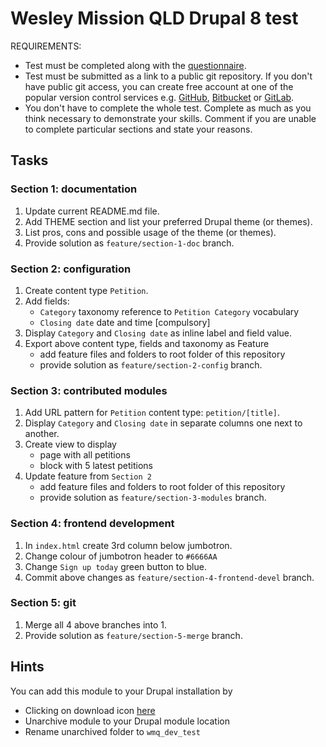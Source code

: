 # Wesley Mission QLD Drupal 8 test

REQUIREMENTS: 
* Test must be completed along with the [questionnaire](http://bit.ly/wmq-d8test). 
* Test must be submitted as a link to a public git repository.
    If you don't have public git access, you can create free account at one of the popular version control services e.g. [GitHub](https://github.com/), [Bitbucket](https://bitbucket.org/) or [GitLab](https://gitlab.com/).
* You don't have to complete the whole test. 
    Complete as much as you think necessary to demonstrate your skills.
    Comment if you are unable to complete particular sections and state your reasons.

## Tasks

### Section 1: documentation

1. Update current README.md file. 
2. Add THEME section and list your preferred Drupal theme (or themes). 
3. List pros, cons and possible usage of the theme (or themes).
4. Provide solution as `feature/section-1-doc` branch.

### Section 2: configuration

1. Create content type `Petition`.
2. Add fields:
    * `Category` taxonomy reference to `Petition Category` vocabulary
    * `Closing date` date and time [compulsory] 
3. Display `Category` and `Closing date` as inline label and field value.
4. Export above content type, fields and taxonomy as Feature
    * add feature files and folders to root folder of this repository 
    * provide solution as `feature/section-2-config` branch.

### Section 3: contributed modules

1. Add URL pattern for `Petition` content type: `petition/[title]`.
2. Display `Category` and `Closing date` in separate columns one next to another.
3. Create view to display
    * page with all petitions 
    * block with 5 latest petitions 
4. Update feature from `Section 2` 
    * add feature files and folders to root folder of this repository 
    * provide solution as `feature/section-3-modules` branch.

### Section 4: frontend development

1. In `index.html` create 3rd column below jumbotron.
2. Change colour of jumbotron header to `#6666AA`
3. Change `Sign up today` green button to blue.
4. Commit above changes as `feature/section-4-frontend-devel` branch.

### Section 5: git

1. Merge all 4 above branches into 1.
2. Provide solution as `feature/section-5-merge` branch.

## Hints

You can add this module to your Drupal installation by

* Clicking on download icon [here](https://gitlab.com/wmqld/dev-test-d8)
* Unarchive module to your Drupal module location
* Rename unarchived folder to `wmq_dev_test`  
